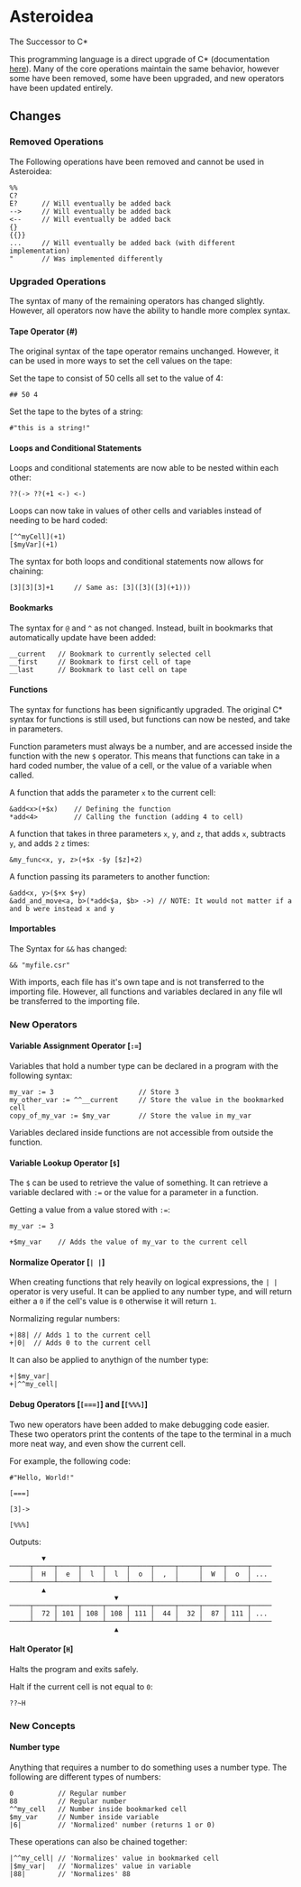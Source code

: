# Asteroidea

The Successor to C\*

This programming language is a direct upgrade of C\* (documentation [here](https://github.com/archaversine/cstar)).
Many of the core operations maintain the same behavior, however some have been removed, some have been upgraded,
and new operators have been updated entirely.

## Changes

### Removed Operations

The Following operations have been removed and cannot be used in Asteroidea:

```
%%
C?
E?      // Will eventually be added back
-->     // Will eventually be added back
<--     // Will eventually be added back
{}
{{}}
...     // Will eventually be added back (with different implementation)
"       // Was implemented differently
```


### Upgraded Operations

The syntax of many of the remaining operators has changed slightly. However, all operators now have the ability
to handle more complex syntax.

#### Tape Operator (#)

The original syntax of the tape operator remains unchanged. However, it can be used in more ways to set the 
cell values on the tape:

Set the tape to consist of 50 cells all set to the value of 4:

``` 
## 50 4
```

Set the tape to the bytes of a string:

``` 
#"this is a string!"
```

#### Loops and Conditional Statements

Loops and conditional statements are now able to be nested within each other:

```
??(-> ??(+1 <-) <-)
```

Loops can now take in values of other cells and variables instead of needing to be hard coded:

```
[^^myCell](+1)
[$myVar](+1)
```

The syntax for both loops and conditional statements now allows for chaining:

```
[3][3][3]+1     // Same as: [3]([3]([3](+1)))
```

#### Bookmarks

The syntax for `@` and `^` as not changed. Instead, built in bookmarks that automatically update
have been added:

```
__current   // Bookmark to currently selected cell
__first     // Bookmark to first cell of tape
__last      // Bookmark to last cell on tape
```

#### Functions

The syntax for functions has been significantly upgraded. The original C* syntax for functions
is still used, but functions can now be nested, and take in parameters.

Function parameters must always be a number, and are accessed inside the function with the new `$` operator.
This means that functions can take in a hard coded number, the value of a cell, or the value of a variable
when called.

A function that adds the parameter `x` to the current cell:

```
&add<x>(+$x)    // Defining the function
*add<4>         // Calling the function (adding 4 to cell)
```

A function that takes in three parameters `x`, `y`, and `z`, that adds `x`, subtracts `y`, and adds `2`
`z` times:

```
&my_func<x, y, z>(+$x -$y [$z]+2)
```

A function passing its parameters to another function:

```
&add<x, y>($+x $+y)
&add_and_move<a, b>(*add<$a, $b> ->) // NOTE: It would not matter if a and b were instead x and y
```

#### Importables

The Syntax for `&&` has changed:

```
&& "myfile.csr"
```

With imports, each file has it's own tape and is not transferred to the importing file. However,
all functions and variables declared in any file wll be transferred to the importing file.

### New Operators

#### Variable Assignment Operator [`:=`]

Variables that hold a number type can be declared in a program with the following syntax:

```
my_var := 3                     // Store 3
my_other_var := ^^__current     // Store the value in the bookmarked cell
copy_of_my_var := $my_var       // Store the value in my_var
```

Variables declared inside functions are not accessible from outside the function.

#### Variable Lookup Operator [`$`]

The `$` can be used to retrieve the value of something. It can retrieve a variable declared with `:=` or
the value for a parameter in a function.

Getting a value from a value stored with `:=`:

```
my_var := 3

+$my_var    // Adds the value of my_var to the current cell
```

#### Normalize Operator [`| |`]

When creating functions that rely heavily on logical expressions, the `| |` operator is very useful.
It can be applied to any number type, and will return either a `0` if the cell's value is `0` otherwise
it will return `1`.

Normalizing regular numbers:

```
+|88| // Adds 1 to the current cell
+|0|  // Adds 0 to the current cell
```

It can also be applied to anythign of the number type:

```
+|$my_var|
+|^^my_cell|
```

#### Debug Operators [`[===]`] and [`[%%%]`] 

Two new operators have been added to make debugging code easier. These two operators print the contents of the
tape to the terminal in a much more neat way, and even show the current cell.

For example, the following code:

```
#"Hello, World!"

[===]

[3]->

[%%%]
```

Outputs:

```
        ▼                                                   
─────┬─────┬─────┬─────┬─────┬─────┬─────┬─────┬─────┬─────┬─────
     │  H  │  e  │  l  │  l  │  o  │  ,  │     │  W  │  o  │ ... 
─────┴─────┴─────┴─────┴─────┴─────┴─────┴─────┴─────┴─────┴─────
        ▲                                                   
                          ▼                                 
─────┬─────┬─────┬─────┬─────┬─────┬─────┬─────┬─────┬─────┬─────
     │  72 │ 101 │ 108 │ 108 │ 111 │  44 │  32 │  87 │ 111 │ ... 
─────┴─────┴─────┴─────┴─────┴─────┴─────┴─────┴─────┴─────┴─────
                          ▲                                 
```

#### Halt Operator [`H`]

Halts the program and exits safely.

Halt if the current cell is not equal to `0`:

```
??~H
```

### New Concepts

#### Number type

Anything that requires a number to do something uses a number type. The following are different types of numbers:

```
0           // Regular number
88          // Regular number
^^my_cell   // Number inside bookmarked cell
$my_var     // Number inside variable
|6|         // 'Normalized' number (returns 1 or 0)
```

These operations can also be chained together:

```
|^^my_cell| // 'Normalizes' value in bookmarked cell
|$my_var|   // 'Normalizes' value in variable
|88|        // 'Normalizes' 88
```

